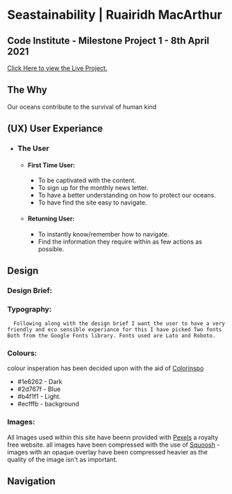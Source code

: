 # Seastainability | Ruairidh MacArthur

## Code Institute - Milestone Project 1 - 8th April 2021

[Click Here to view the Live Project.](https://roomacarthur.github.io/seastainability/)

## The Why

Our oceans contribute to the survival of human kind

## (UX) User Experiance

- ### The User

  - #### First Time User:
    - To be captivated with the content.
    - To sign up for the monthly news letter.
    - To have a better understanding on how to protect our oceans.
    - To have find the site easy to navigate.
  - #### Returning User:
    - To instantly know/remember how to navigate.
    - Find the information they require within as few actions as possible.

## Design

### Design Brief:

### Typography:

      Following along with the design brief I want the user to have a very friendly and eco sensible experiance for this I have picked Two fonts Both from the Google Fonts library. Fonts used are Lato and Roboto.

### Colours:

colour insperation has been decided upon with the aid of [Colorinspo](https://colorsinspo.com/color-palettes/search/?sterm=%232d767f)

- #1e6262 - Dark
- #2d767f - Blue
- #b4f1f1 - Light.
- #ecfffb - background

### Images:

All Images used within this site have beenn provided with [Pexels](https://pexels.com) a royalty free website.
all images have been compressed with the use of [Squoosh](https://squoosh.app) - images with an opaque overlay have been compressed heavier as the quality of the image isn't as important.

## Navigation
